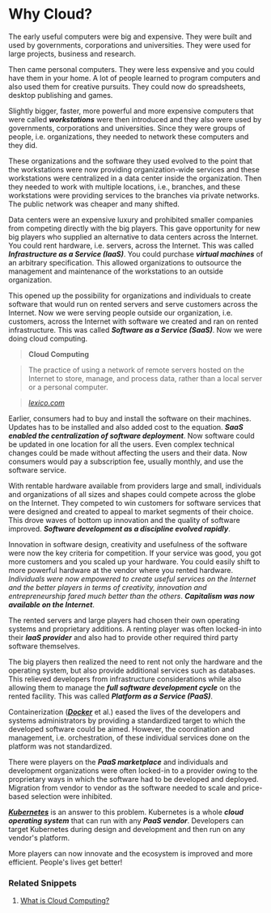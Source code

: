 # Why Cloud?

The early useful computers were big and expensive.  They were built and used by governments, corporations and universities.  They were used for large projects, business and research.

Then came personal computers.  They were less expensive and you could have them in your home.  A lot of people learned to program computers and also used them for creative pursuits.  They could now do spreadsheets, desktop publishing and games.

Slightly bigger, faster, more powerful and more expensive computers that were called ***workstations*** were then introduced and they also were used by governments, corporations and universities.  Since they were groups of people, i.e. organizations, they needed to network these computers and they did.

These organizations and the software they used evolved to the point that the workstations were now providing organization-wide services and these workstations were centralized in a data center inside the organization.  Then they needed to work with multiple locations, i.e., branches, and these workstations were providing services to the branches via private networks.  The public network was cheaper and many shifted.

Data centers were an expensive luxury and prohibited smaller companies from competing directly with the big players.  This gave opportunity for new big players who supplied an alternative to data centers across the Internet.  You could rent hardware, i.e. servers, across the Internet.  This was called ***Infrastructure as a Service (IaaS)***.  You could purchase ***virtual machines*** of an arbitrary specification.  This allowed organizations to outsource the management and maintenance of the workstations to an outside organization.

This opened up the possibility for organizations and individuals to create software that would run on rented servers and serve customers across the Internet.  Now we were serving people outside our organization, i.e. customers, across the Internet with software we created and ran on rented infrastructure.  This was called ***Software as a Service (SaaS)***.  Now we were doing cloud computing.

> **Cloud Computing**

> The practice of using a network of remote servers hosted on the Internet to store, manage, and process data, rather than a local server or a personal computer.

> [_lexico.com_](https://www.lexico.com/definition/cloud_computing)

Earlier, consumers had to buy and install the software on their machines.  Updates has to be installed and also added cost to the equation.  ***SaaS enabled the centralization of software deployment***.  Now software could be updated in one location for all the users.  Even complex technical changes could be made without affecting the users and their data.  Now consumers would pay a subscription fee, usually monthly, and use the software service.

With rentable hardware available from providers large and small, individuals and organizations of all sizes and shapes could compete across the globe on the Internet.  They competed to win customers for software services that were designed and created to appeal to market segments of their choice.  This drove waves of bottom up innovation and the quality of software improved.  ***Software development as a discipline evolved rapidly***.

Innovation in software design, creativity and usefulness of the software were now the key criteria for competition.  If your service was good, you got more customers and you scaled up your hardware.  You could easily shift to more powerful hardware at the vendor where you rented hardware.  *Individuals were now empowered to create useful services on the Internet and the better players in terms of creativity, innovation and entrepreneurship fared much better than the others*.  ***Capitalism was now available on the Internet***.

The rented servers and large players had chosen their own operating systems and proprietary additions.  A renting player was often locked-in into their ***IaaS provider*** and also had to provide other required third party software themselves.

The big players then realized the need to rent not only the hardware and the operating system, but also provide additional services such as databases.  This relieved developers from infrastructure considerations while also allowing them to manage the ***full software development cycle*** on the rented facility.  This was called ***Platform as a Service (PaaS)***.

Containerization ([***Docker***](https://docker.com) et al.) eased the lives of the developers and systems administrators by providing a standardized target to which the developed software could be aimed.  However, the coordination and management, i.e. orchestration, of these individual services done on the platform was not standardized.

There were players on the ***PaaS marketplace*** and individuals and development organizations were often locked-in to a provider owing to the proprietary ways in which the software had to be developed and deployed.  Migration from vendor to vendor as the software needed to scale and price-based selection were inhibited.

[***Kubernetes***](http://kubernetes.io) is an answer to this problem.  Kubernetes is a whole ***cloud operating system*** that can run with any ***PaaS vendor***.  Developers can target Kubernetes during design and development and then run on any vendor's platform.

More players can now innovate and the ecosystem is improved and more efficient.  People's lives get better!

### Related Snippets

1. [What is Cloud Computing?](https://cloudsnippets.io/2020/06/27/what-is-cloud-computing/)
